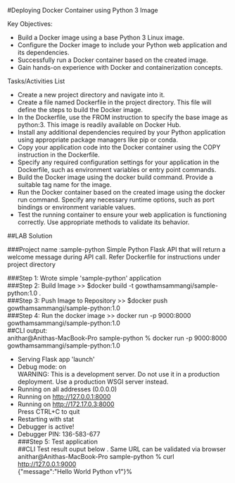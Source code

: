 #Deploying Docker Container using Python 3 Image

Key Objectives:

- Build a Docker image using a base Python 3 Linux image.
- Configure the Docker image to include your Python web application and its dependencies.
- Successfully run a Docker container based on the created image.
- Gain hands-on experience with Docker and containerization concepts.

Tasks/Activities List
- Create a new project directory and navigate into it.
- Create a file named Dockerfile in the project directory. This file will define the steps to build the Docker image.
- In the Dockerfile, use the FROM instruction to specify the base image as python:3. This image is readily available on Docker Hub.
- Install any additional dependencies required by your Python application using appropriate package managers like pip or conda.
- Copy your application code into the Docker container using the COPY instruction in the Dockerfile.
- Specify any required configuration settings for your application in the Dockerfile, such as environment variables or entry point commands.
- Build the Docker image using the docker build command. Provide a suitable tag name for the image.
- Run the Docker container based on the created image using the docker run command. Specify any necessary runtime options, such as port bindings or environment variable values.
- Test the running container to ensure your web application is functioning correctly. Use appropriate methods to validate its behavior.

##LAB Solution

###Project name :sample-python
Simple Python Flask API that will return a welcome message during API call.
Refer Dockerfile for instructions under project directory

###Step 1: Wrote simple 'sample-python' application <br />
###Step 2: Build Image >> $docker build -t gowthamsammangi/sample-python:1.0 .<br />
###Step 3: Push Image to Repository >>  $docker push gowthamsammangi/sample-python:1.0<br />
###Step 4: Run the docker image >> docker run -p 9000:8000 gowthamsammangi/sample-python:1.0<br />
##CLI output:<br/>
anithar@Anithas-MacBook-Pro sample-python % docker run -p 9000:8000 gowthamsammangi/sample-python:1.0<br />
 * Serving Flask app 'launch'<br />
 * Debug mode: on<br />
WARNING: This is a development server. Do not use it in a production deployment. Use a production WSGI server instead.<br />
 * Running on all addresses (0.0.0.0)<br />
 * Running on http://127.0.0.1:8000<br />
 * Running on http://172.17.0.3:8000<br />
Press CTRL+C to quit<br />
 * Restarting with stat<br />
 * Debugger is active!<br />
 * Debugger PIN: 136-583-677<br />
###Step 5: Test application<br />
##CLI Test result ouput below . Same URL can be validated via browser <br />
anithar@Anithas-MacBook-Pro sample-python % curl http://127.0.0.1:9000<br />
{"message":"Hello World Python v1"}%      <br />

   




